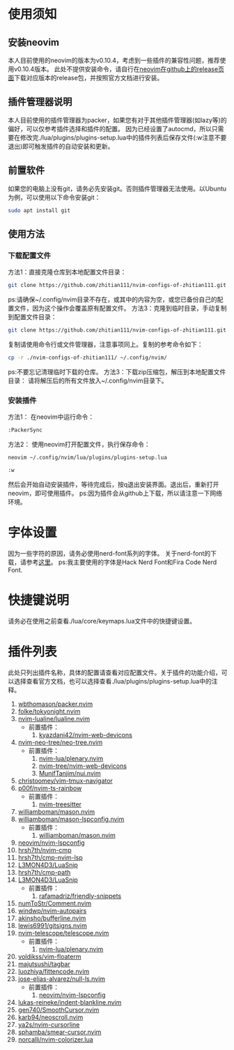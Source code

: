 # 使用须知
## 安装neovim
本人目前使用的neovim的版本为v0.10.4，考虑到一些插件的兼容性问题，推荐使用v0.10.4版本。
此处不提供安装命令，请自行在[neovim在github上的release页面](https://github.com/neovim/neovim/releases)下载对应版本的release包，并按照官方文档进行安装。
## 插件管理器说明
本人目前使用的插件管理器为packer，如果您有对于其他插件管理器(如lazy等)的偏好，可以仅参考插件选择和插件的配置。
因为已经设置了autocmd，所以只需要在修改完./lua/plugins/plugins-setup.lua中的插件列表后保存文件(:w注意不要退出)即可触发插件的自动安装和更新。
## 前置软件
如果您的电脑上没有git，请务必先安装git。否则插件管理器无法使用。以Ubuntu为例，可以使用以下命令安装git：
```bash
sudo apt install git
```
## 使用方法
### 下载配置文件
方法1：直接克隆仓库到本地配置文件目录：
```bash
git clone https://github.com/zhitian111/nvim-configs-of-zhitian111.git ~/.config/nvim
```
ps:请确保~/.config/nvim目录不存在，或其中的内容为空，或您已备份自己的配置文件，因为这个操作会覆盖原有配置文件。
方法3：克隆到临时目录，手动复制到配置文件目录：
```bash
git clone https://github.com/zhitian111/nvim-configs-of-zhitian111.git
```
复制请使用命令行或文件管理器，注意事项同上。复制的参考命令如下：
```bash
cp -r ./nvim-configs-of-zhitian111/ ~/.config/nvim/
```
ps:不要忘记清理临时下载的仓库。
方法3：下载zip压缩包，解压到本地配置文件目录：
请将解压后的所有文件放入~/.config/nvim目录下。
### 安装插件
方法1：
在neovim中运行命令：
```bash
:PackerSync
```
方法2：
使用neovim打开配置文件，执行保存命令：
```bash
neovim ~/.config/nvim/lua/plugins/plugins-setup.lua
```
```bash
:w
```
然后会开始自动安装插件，等待完成后，按q退出安装界面。退出后，重新打开neovim，即可使用插件。
ps:因为插件会从github上下载，所以请注意一下网络环境。
# 字体设置
因为一些字符的原因，请务必使用nerd-font系列的字体。
关于nerd-font的下载，请参考[这里](https://www.nerdfonts.com/)。
ps:我主要使用的字体是Hack Nerd Font和Fira Code Nerd Font.
# 快捷键说明
请务必在使用之前查看./lua/core/keymaps.lua文件中的快捷键设置。
# 插件列表
此处只列出插件名称，具体的配置请查看对应配置文件。关于插件的功能介绍，可以选择查看官方文档，也可以选择查看./lua/plugins/plugins-setup.lua中的注释。
1. [wbthomason/packer.nvim](https://github.com/wbthomason/packer.nvim)
2. [folke/tokyonight.nvim](https://github.com/folke/tokyonight.nvim)
3. [nvim-lualine/lualine.nvim](https://github.com/nvim-lualine/lualine.nvim)
    - 前置插件：
        1. [kyazdani42/nvim-web-devicons](https://github.com/kyazdani42/nvim-web-devicons)
4. [nvim-neo-tree/neo-tree.nvim](https://github.com/nvim-neo-tree/neo-tree.nvim)
    - 前置插件：
        1. [nvim-lua/plenary.nvim](https://github.com/nvim-lua/plenary.nvim)
        2. [nvim-tree/nvim-web-devicons](https://github.com/nvim-tree/nvim-web-devicons)
        3. [MunifTanjim/nui.nvim](https://github.com/MunifTanjim/nui.nvim)
5. [christoomey/vim-tmux-navigator](https://github.com/christoomey/vim-tmux-navigator)
6. [p00f/nvim-ts-rainbow](https://github.com/p00f/nvim-ts-rainbow)
    - 前置插件：
        1. [nvim-treesitter](https://github.com/nvim-treesitter/nvim-treesitter)
7. [williamboman/mason.nvim](https://github.com/williamboman/mason.nvim)
8. [williamboman/mason-lspconfig.nvim](https://github.com/williamboman/mason-lspconfig.nvim)
    - 前置插件：
        1. [williamboman/mason.nvim](https://github.com/williamboman/mason.nvim)
9. [neovim/nvim-lspconfig](https://github.com/neovim/nvim-lspconfig)
10. [hrsh7th/nvim-cmp](https://github.com/hrsh7th/nvim-cmp)
11. [hrsh7th/cmp-nvim-lsp](https://github.com/hrsh7th/cmp-nvim-lsp)
12. [L3MON4D3/LuaSnip](https://github.com/L3MON4D3/LuaSnip)
13. [hrsh7th/cmp-path](https://github.com/hrsh7th/cmp-path)
14. [L3MON4D3/LuaSnip](https://github.com/L3MON4D3/LuaSnip)
    - 前置插件：
        1. [rafamadriz/friendly-snippets](预https://github.com/rafamadriz/friendly-snippets)
15. [numToStr/Comment.nvim](https://github.com/numToStr/Comment.nvim)
16. [windwp/nvim-autopairs](https://github.com/windwp/nvim-autopairs)
17. [akinsho/bufferline.nvim](https://github.com/akinsho/bufferline.nvim)
18. [lewis6991/gitsigns.nvim](https://github.com/lewis6991/gitsigns.nvim)
19. [nvim-telescope/telescope.nvim](https://github.com/nvim-telescope/telescope.nvim)
    - 前置插件：
        1. [nvim-lua/plenary.nvim](https://github.com/nvim-lua/plenary.nvim)
20. [voldikss/vim-floaterm](https://github.com/voldikss/vim-floaterm)
21. [majutsushi/tagbar](https://github.com/majutsushi/tagbar)
22. [luozhiya/fittencode.nvim](https://github.com/luozhiya/fittencode.nvim)
23. [jose-elias-alvarez/null-ls.nvim](https://github.com/jose-elias-alvarez/null-ls.nvim)
    - 前置插件：
        1. [neovim/nvim-lspconfig](https://github.com/neovim/nvim-lspconfig) 
24. [lukas-reineke/indent-blankline.nvim](https://github.com/lukas-reineke/indent-blankline.nvim)
25. [gen740/SmoothCursor.nvim](https://github.com/gen740/SmoothCursor.nvim)
26. [karb94/neoscroll.nvim](https://github.com/karb94/neoscroll.nvim)
27. [ya2s/nvim-cursorline](https://github.com/ya2s/nvim-cursorline)
28. [sphamba/smear-cursor.nvim](https://github.com/sphamba/smear-cursor.nvim)
29. [norcalli/nvim-colorizer.lua](https://github.com/norcalli/nvim-colorizer.lua)

